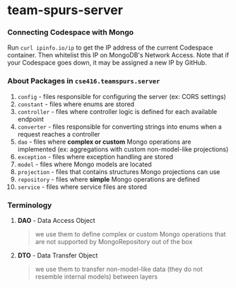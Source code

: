 # team-spurs-server

### Connecting Codespace with Mongo
Run `curl ipinfo.io/ip` to get the IP address of the current Codespace container. Then whitelist this IP on MongoDB's Network Access. Note that if your Codespace goes down, it may be assigned a new IP by GitHub. 

### About Packages in `cse416.teamspurs.server`
1. `config` -  files responsible for configuring the server (ex: CORS settings)
2. `constant` - files where enums are stored
3. `controller` - files where controller logic is defined for each available endpoint
4. `converter` - files responsible for converting strings into enums when a request reaches a controller
5. `dao` - files where **complex or custom** Mongo operations are implemented (ex: aggregations with custom non-model-like projections)
6. `exception` - files where exception handling are stored
7. `model` - files where Mongo models are located
8. `projection` - files that contains structures Mongo projections can use
9. `repository` - files where **simple** Mongo operations are defined
10. `service` - files where service files are stored

### Terminology
1. **DAO** - Data Access Object
    > we use them to define complex or custom Mongo operations that are not supported by MongoRepository out of the box
2. **DTO** - Data Transfer Object
    > we use them to transfer non-model-like data (they do not resemble internal models) between layers 
